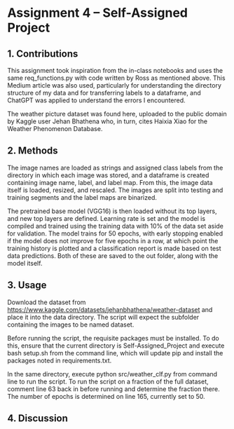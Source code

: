 # Assignment 4 – Self-Assigned Project

## 1.	Contributions
This assignment took inspiration from the in-class notebooks and uses the same req_functions.py with code written by Ross as mentioned above. This Medium article was also used, particularly for understanding the directory structure of my data and for transferring labels to a dataframe, and ChatGPT was applied to understand the errors I encountered.

The weather picture dataset was found here, uploaded to the public domain by Kaggle user Jehan Bhathena who, in turn, cites Haixia Xiao for the Weather Phenomenon Database. 

## 2.	Methods
The image names are loaded as strings and assigned class labels from the directory in which each image was stored, and a dataframe is created containing image name, label, and label map. From this, the image data itself is loaded, resized, and rescaled. The images are split into testing and training segments and the label maps are binarized.

The pretrained base model (VGG16) is then loaded without its top layers, and new top layers are defined. Learning rate is set and the model is compiled and trained using the training data with 10% of the data set aside for validation. The model trains for 50 epochs, with early stopping enabled if the model does not improve for five epochs in a row, at which point the training history is plotted and a classification report is made based on test data predictions. Both of these are saved to the out folder, along with the model itself.

## 3.	Usage
Download the dataset from https://www.kaggle.com/datasets/jehanbhathena/weather-dataset and place it into the data directory. The script will expect the subfolder containing the images to be named dataset.

Before running the script, the requisite packages must be installed. To do this, ensure that the current directory is Self-Assigned_Project and execute bash setup.sh from the command line, which will update pip and install the packages noted in requirements.txt.

In the same directory, execute python src/weather_clf.py from command line to run the script. To run the script on a fraction of the full dataset, comment line 63 back in before running and determine the fraction there. The number of epochs is determined on line 165, currently set to 50.

## 4.	Discussion
